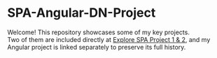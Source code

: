 # SPA-Angular-DN-Project

Welcome! This repository showcases some of my key projects.  
Two of them are included directly at [Explore SPA Project 1 & 2](https://github.com/Chris2240/Portfolio-Projects), and my Angular project is linked separately to preserve its full history.
